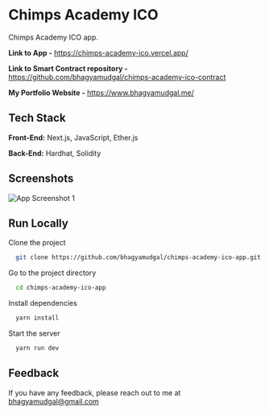 
# Chimps Academy ICO

Chimps Academy ICO app.

**Link to App -** https://chimps-academy-ico.vercel.app/

**Link to Smart Contract repository -** https://github.com/bhagyamudgal/chimps-academy-ico-contract

**My Portfolio Website -** https://www.bhagyamudgal.me/




## Tech Stack

**Front-End:** Next.js, JavaScript, Ether.js

**Back-End:** Hardhat, Solidity


## Screenshots

![App Screenshot 1](https://i.imgur.com/vLLrRD1.png)


## Run Locally

Clone the project

```bash
  git clone https://github.com/bhagyamudgal/chimps-academy-ico-app.git
```

Go to the project directory

```bash
  cd chimps-academy-ico-app
```

Install dependencies

```bash
  yarn install
```

Start the server

```bash
  yarn run dev
```


## Feedback

If you have any feedback, please reach out to me at bhagyamudgal@gmail.com

